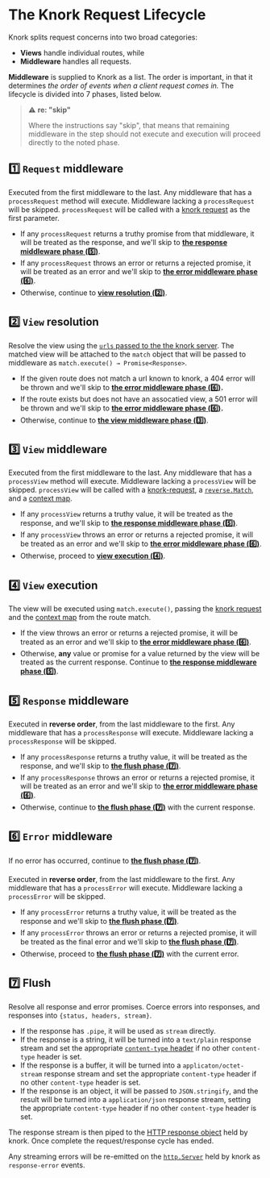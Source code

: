 # The Knork Request Lifecycle

Knork splits request concerns into two broad categories:

* **Views** handle individual routes, while
* **Middleware** handles all requests.

**Middleware** is supplied to Knork as a list. The order is important, in that
it determines _the order of events when a client request comes in._ The
lifecycle is divided into 7 phases, listed below. 

> :warning: **re: "skip"** 
>
> Where the instructions say "skip", that means that remaining middleware in
> the step should not execute and execution will proceed directly to the noted
> phase.

<a id="request"></a>

## :one: `Request` middleware

Executed from the first middleware to the last. Any middleware that has a
`processRequest` method will execute. Middleware lacking a `processRequest`
will be skipped. `processRequest` will be called with a [knork
request][ref-request] as the first parameter.

* If any `processRequest` returns a truthy promise from that middleware, it
  will be treated as the response, and we'll skip to **[the response middleware phase (:five:)](#response)**.
* If any `processRequest` throws an error or returns a rejected promise, it
  will be treated as an error and we'll skip to **[the error middleware phase (:six:)](#error)**.
* Otherwise, continue to **[view resolution (:two:)](#view-resolution)**.

<a id="view-resolution"></a>

## :two: `View` resolution

Resolve the view using the [`urls` passed to the the knork server][ref-server].
The matched view will be attached to the `match` object that will be passed
to middleware as `match.execute() → Promise<Response>`.

* If the given route does not match a url known to knork, a 404 error will
  be thrown and we'll skip to **[the error middleware phase (:six:)](#error).**
* If the route exists but does not have an assocatied view, a 501 error will
  be thrown and we'll skip to **[the error middleware phase (:six:)](#error).**
* Otherwise, continue to **[the view middleware phase (:three:)](#view-middleware)**.

<a id="view-middleware"></a>

## :three: `View` middleware

Executed from the first middleware to the last. Any middleware that has a
`processView` method will execute. Middleware lacking a `processView` will be
skipped. `processView` will be called with a [knork-request][ref-request], a
[`reverse.Match`][ref-reverse-match], and a [context map][ref-reverse-context].

* If any `processView` returns a truthy value, it will be treated as the
  response, and we'll skip to **[the response middleware phase (:five:)](#response)**.
* If any `processView` throws an error or returns a rejected promise, it
  will be treated as an error and we'll skip to **[the error middleware phase (:six:)](#error)**.
* Otherwise, proceed to **[view execution (:four:)](#view-execution)**.

<a id="view"></a>

## :four: `View` execution

The view will be executed using `match.execute()`, passing the [knork
request][ref-request] and the [context map][ref-reverse-context] from the route
match.

* If the view throws an error or returns a rejected promise, it will be
  treated as an error and we'll skip to **[the error middleware phase (:six:)](#error)**.
* Otherwise, **any** value or promise for a value returned by the view will
  be treated as the current response. Continue to **[the response middleware phase (:five:)](#response)**.

<a id="response">

## :five: `Response` middleware

Executed in **reverse order**, from the last middleware to the first. Any
middleware that has a `processResponse` will execute. Middleware lacking
a `processResponse` will be skipped.

* If any `processResponse` returns a truthy value, it will be treated as
  the response, and we'll skip to **[the flush phase (:seven:)](#flush)**.
* If any `processResponse` throws an error or returns a rejected promise,
  it will be treated as an error and we'll skip to
  **[the error middleware phase (:six:)](#error)**.
* Otherwise, continue to **[the flush phase (:seven:)](#flush)** with the
  current response.

<a id="error"></a>

## :six: `Error` middleware

If no error has occurred, continue to **[the flush phase (:seven:)](#flush)**.

Executed in **reverse order**, from the last middleware to the first. Any
middleware that has a `processError` will execute. Middleware lacking
a `processError` will be skipped.

* If any `processError` returns a truthy value, it will be treated as the
  response and we'll skip to **[the flush phase (:seven:)](#flush)**.
* If any `processError` throws an error or returns a rejected promise, it
  will be treated as the final error and we'll skip to
  **[the flush phase (:seven:)](#flush)**.
* Otherwise, proceed to **[the flush phase (:seven:)](#flush)** with the
  current error.

## :seven: Flush

Resolve all response and error promises. Coerce errors into responses, and
responses into `{status, headers, stream}`.

* If the response has `.pipe`, it will be used as `stream` directly.
* If the response is a string, it will be turned into a `text/plain`
  response stream and set the appropriate [`content-type`
  header][def-content-type] if no other `content-type` header is set.
* If the response is a buffer, it will be turned into a
  `applicaton/octet-stream` response stream and set the appropriate
  `content-type` header if no other `content-type` header is set.
* If the response is an object, it will be passed to `JSON.stringify`, and
  the result will be turned into a `application/json` response stream, setting
  the appropriate `content-type` header if no other `content-type` header is
  set.

The response stream is then piped to the [HTTP response
object][ref-http-response] held by knork. Once complete the request/response
cycle has ended.

Any streaming errors will be re-emitted on the [`http.Server`][ref-http-server]
held by knork as `response-error` events.

[ref-request]: ../reference/request.md

[ref-server]: ../reference/server.md

[ref-reverse-match]: https://github.com/chrisdickinson/reverse#match-object

[ref-reverse-context]: https://github.com/chrisdickinson/reverse#routermatchmethodstring-routestring--match--null

[def-content-type]: https://www.w3.org/Protocols/rfc2616/rfc2616-sec14.html#sec14.17

[ref-http-response]: https://nodejs.org/api/http.html#http_class_http_serverresponse

[ref-http-server]: https://nodejs.org/api/http.html#http_class_http_server
